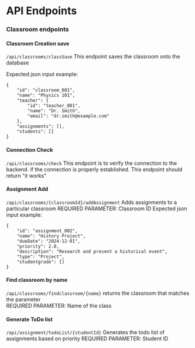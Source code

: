 # API Endpoints

### Classroom endpoints

#### Classroom Creation save

```/api/classrooms/classSave``` This endpoint saves the classroom onto the database 

Expected json input example:
```
{
    "id": "classroom_001",
    "name": "Physics 101",
    "teacher": {
        "id": "teacher_001",
        "name": "Dr. Smith",
        "email": "dr.smith@example.com"
    },
    "assignments": [],
    "students": []
}
```

#### Connection Check
``` /api/classrooms/check ``` This endpoint is to verify the connection to the backend.
if the connection is properly established. This endpoint should return "it works"

#### Assignment Add
```/api/classrooms/{classroomId}/addAssignment``` Adds assignments to a particular classroom 
REQUIRED PARAMETER: Classroom ID
Expected json input example:
```
{
    "id": "assignment_002",
    "name": "History Project",
    "dueDate": "2024-12-01",
    "priority": 2.0,
    "description": "Research and present a historical event",
    "type": "Project",
    "studentgrade": []
}
```

#### Find classroom by name
```/api/classrooms/findclassroom/{name}``` returns the classroom that matches the parameter  
REQUIRED PARAMETER: Name of the class

#### Generate ToDo list 
```/api/assignment/todoList/{studentId}``` Generates the todo list of assignments based on priority 
REQUIRED PARAMETER: Student ID
